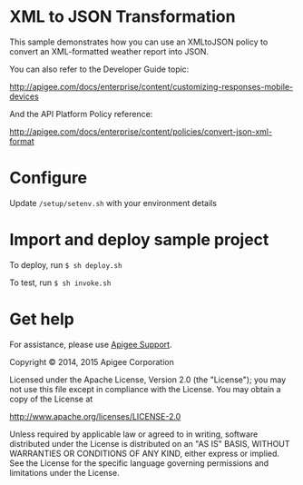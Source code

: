 # XML to JSON Transformation

This sample demonstrates how you can use an XMLtoJSON policy to convert an XML-formatted 
weather report into JSON.

You can also refer to the Developer Guide topic:

http://apigee.com/docs/enterprise/content/customizing-responses-mobile-devices

And the API Platform Policy reference:

http://apigee.com/docs/enterprise/content/policies/convert-json-xml-format

# Configure 

Update `/setup/setenv.sh` with your environment details

# Import and deploy sample project

To deploy, run `$ sh deploy.sh`

To test, run `$ sh invoke.sh`

# Get help

For assistance, please use [Apigee Support](https://community.apigee.com/content/apigee-customer-support).

Copyright © 2014, 2015 Apigee Corporation

Licensed under the Apache License, Version 2.0 (the "License"); you may not use
this file except in compliance with the License. You may obtain a copy
of the License at

http://www.apache.org/licenses/LICENSE-2.0

Unless required by applicable law or agreed to in writing, software
distributed under the License is distributed on an "AS IS" BASIS,
WITHOUT WARRANTIES OR CONDITIONS OF ANY KIND, either express or implied.
See the License for the specific language governing permissions and
limitations under the License.
